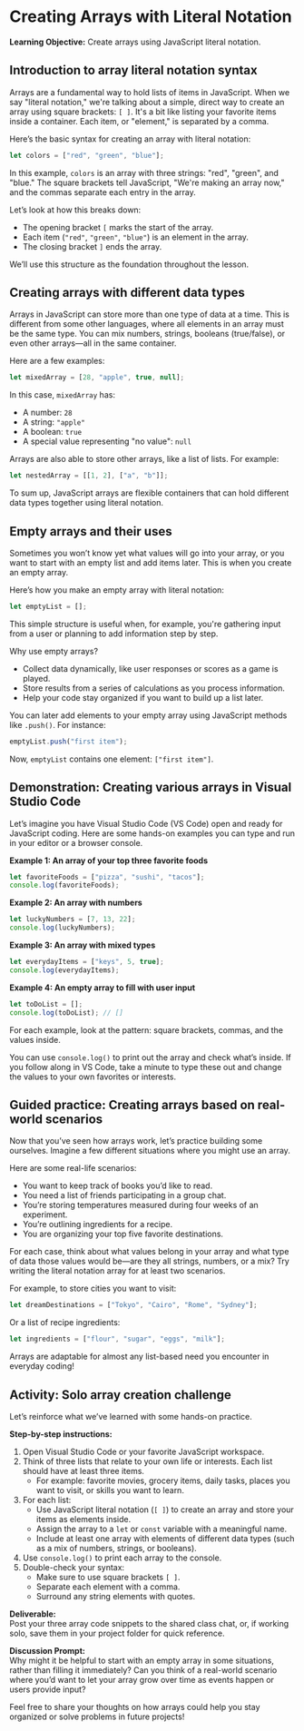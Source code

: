 # Creating Arrays with Literal Notation

**Learning Objective:** Create arrays using JavaScript literal notation.

## Introduction to array literal notation syntax

Arrays are a fundamental way to hold lists of items in JavaScript. When we say "literal notation," we're talking about a simple, direct way to create an array using square brackets: `[ ]`. It's a bit like listing your favorite items inside a container. Each item, or "element," is separated by a comma.

Here’s the basic syntax for creating an array with literal notation:

```javascript
let colors = ["red", "green", "blue"];
```

In this example, `colors` is an array with three strings: "red", "green", and "blue." The square brackets tell JavaScript, "We're making an array now," and the commas separate each entry in the array.

Let’s look at how this breaks down:
- The opening bracket `[` marks the start of the array.
- Each item (`"red"`, `"green"`, `"blue"`) is an element in the array.
- The closing bracket `]` ends the array.

We’ll use this structure as the foundation throughout the lesson.

## Creating arrays with different data types

Arrays in JavaScript can store more than one type of data at a time. This is different from some other languages, where all elements in an array must be the same type. You can mix numbers, strings, booleans (true/false), or even other arrays—all in the same container.

Here are a few examples:

```javascript
let mixedArray = [28, "apple", true, null];
```

In this case, `mixedArray` has:
- A number: `28`
- A string: `"apple"`
- A boolean: `true`
- A special value representing "no value": `null`

Arrays are also able to store other arrays, like a list of lists. For example:

```javascript
let nestedArray = [[1, 2], ["a", "b"]];
```

To sum up, JavaScript arrays are flexible containers that can hold different data types together using literal notation.

## Empty arrays and their uses

Sometimes you won’t know yet what values will go into your array, or you want to start with an empty list and add items later. This is when you create an empty array.

Here’s how you make an empty array with literal notation:

```javascript
let emptyList = [];
```

This simple structure is useful when, for example, you're gathering input from a user or planning to add information step by step.

Why use empty arrays?
- Collect data dynamically, like user responses or scores as a game is played.
- Store results from a series of calculations as you process information.
- Help your code stay organized if you want to build up a list later.

You can later add elements to your empty array using JavaScript methods like `.push()`. For instance:

```javascript
emptyList.push("first item");
```

Now, `emptyList` contains one element: `["first item"]`.

## Demonstration: Creating various arrays in Visual Studio Code

Let’s imagine you have Visual Studio Code (VS Code) open and ready for JavaScript coding. Here are some hands-on examples you can type and run in your editor or a browser console.

**Example 1: An array of your top three favorite foods**

```javascript
let favoriteFoods = ["pizza", "sushi", "tacos"];
console.log(favoriteFoods);
```

**Example 2: An array with numbers**

```javascript
let luckyNumbers = [7, 13, 22];
console.log(luckyNumbers);
```

**Example 3: An array with mixed types**

```javascript
let everydayItems = ["keys", 5, true];
console.log(everydayItems);
```

**Example 4: An empty array to fill with user input**

```javascript
let toDoList = [];
console.log(toDoList); // []
```

For each example, look at the pattern: square brackets, commas, and the values inside.

You can use `console.log()` to print out the array and check what’s inside. If you follow along in VS Code, take a minute to type these out and change the values to your own favorites or interests.

## Guided practice: Creating arrays based on real-world scenarios

Now that you’ve seen how arrays work, let’s practice building some ourselves. Imagine a few different situations where you might use an array.

Here are some real-life scenarios:
- You want to keep track of books you’d like to read.
- You need a list of friends participating in a group chat.
- You’re storing temperatures measured during four weeks of an experiment.
- You’re outlining ingredients for a recipe.
- You are organizing your top five favorite destinations.

For each case, think about what values belong in your array and what type of data those values would be—are they all strings, numbers, or a mix? Try writing the literal notation array for at least two scenarios.

For example, to store cities you want to visit:

```javascript
let dreamDestinations = ["Tokyo", "Cairo", "Rome", "Sydney"];
```

Or a list of recipe ingredients:

```javascript
let ingredients = ["flour", "sugar", "eggs", "milk"];
```

Arrays are adaptable for almost any list-based need you encounter in everyday coding!

## Activity: Solo array creation challenge

Let’s reinforce what we’ve learned with some hands-on practice.

**Step-by-step instructions:**
1. Open Visual Studio Code or your favorite JavaScript workspace.
2. Think of three lists that relate to your own life or interests. Each list should have at least three items.
   - For example: favorite movies, grocery items, daily tasks, places you want to visit, or skills you want to learn.
3. For each list:
   - Use JavaScript literal notation (`[ ]`) to create an array and store your items as elements inside.
   - Assign the array to a `let` or `const` variable with a meaningful name.
   - Include at least one array with elements of different data types (such as a mix of numbers, strings, or booleans).
4. Use `console.log()` to print each array to the console.
5. Double-check your syntax: 
   - Make sure to use square brackets `[ ]`.
   - Separate each element with a comma.
   - Surround any string elements with quotes.

**Deliverable:**  
Post your three array code snippets to the shared class chat, or, if working solo, save them in your project folder for quick reference.

**Discussion Prompt:**  
Why might it be helpful to start with an empty array in some situations, rather than filling it immediately? Can you think of a real-world scenario where you’d want to let your array grow over time as events happen or users provide input?

Feel free to share your thoughts on how arrays could help you stay organized or solve problems in future projects!